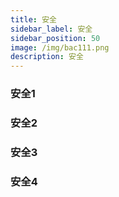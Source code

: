 ```yaml
---
title: 安全
sidebar_label: 安全
sidebar_position: 50
image: /img/bac111.png
description: 安全
---
```


### 安全1

### 安全2

### 安全3

### 安全4